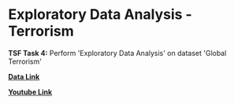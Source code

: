 # Exploratory Data Analysis - Terrorism

**TSF Task 4:** Perform 'Exploratory Data Analysis' on dataset 'Global Terrorism'

**[Data Link](https://bit.ly/2TK5Xn5)**

**[Youtube Link](https://youtu.be/oBMvGjrQzlY)**
